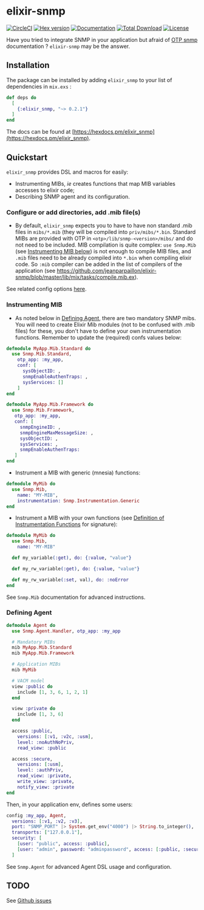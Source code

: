 # elixir-snmp

[![CircleCI](https://circleci.com/gh/jeanparpaillon/elixir-snmp.svg?style=shield)](https://app.circleci.com/pipelines/github/jeanparpaillon/elixir-snmp)
[![Hex version](https://img.shields.io/hexpm/v/elixir_snmp.svg "Hex version")](https://hex.pm/packages/elixir_snmp)
[![Documentation](https://img.shields.io/badge/hex-docs-green.svg)](https://hexdocs.pm/elixir_snmp/)
[![Total Download](https://img.shields.io/hexpm/dt/elixir_snmp.svg?maxAge=2592000)](https://hex.pm/packages/elixir_snmp)
[![License](https://img.shields.io/hexpm/l/elixir_snmp.svg?maxAge=259200)](https://github.com/jeanparpaillon/elixir_snmp/blob/master/LICENSE)

Have you tried to integrate SNMP in your application but afraid of [OTP
snmp](http://erlang.org/doc/man/SNMP_app.html) documentation ? `elixir-snmp` may
be the answer.

## Installation

The package can be installed by adding `elixir_snmp` to your list of dependencies in `mix.exs` :

``` elixir
def deps do
  [
    {:elixir_snmp, "~> 0.2.1"}
  ]
end
```

The docs can be found at [https://hexdocs.pm/elixir_snmp](https://hexdocs.pm/elixir_snmp).

## Quickstart

`elixir_snmp` provides DSL and macros for easily:
* Instrumenting MIBs, *ie* creates functions that map MIB variables accesses to
  elixir code;
* Describing SNMP agent and its configuration.

### Configure or add directories, add .mib file(s)
* By default, `elixir_snmp` expects you to have to have non standard .mib files
in `mibs/*.mib` (they will be compiled into `priv/mibs/*.bin`. Standard MIBs are
provided with OTP in `<otp>/lib/snmp-<version>/mibs/` and do not need to be
included. MIB compilation is quite complex: `use Snmp.Mib` (see [Instrumenting MIB below](https://github.com/jeanparpaillon/elixir-snmp#instrumenting-mib))
is not enough to compile MIB files, and `.mib` files need to be already compiled
into `*.bin` when compiling elixir code. So `:mib` compiler can be added in the
list of compilers of the application (see https://github.com/jeanparpaillon/elixir-snmp/blob/master/lib/mix/tasks/compile.mib.ex).

See related config options
  [here](https://github.com/jeanparpaillon/elixir-snmp/blob/4c37a2d511917bf99029625844666b8ab0f5ac0c/lib/snmp/compiler/options.ex#L3-L4).

### Instrumenting MIB
* As noted below in [Defining Agent](https://github.com/jeanparpaillon/elixir-snmp#defining-agent), there are two mandatory SNMP mibs. You
will need to create Elixir Mib modules (not to be confused with .mib files) for
these, you don't have to define your own instrumentation functions. Remember to
update the (required) confs values below:

``` elixir
defmodule MyApp.Mib.Standard do
  use Snmp.Mib.Standard,
    otp_app: :my_app,
    conf: [
      sysObjectID: ,
      snmpEnableAuthenTraps: ,
      sysServices: []
    ]
end
```

``` elixir
defmodule MyApp.Mib.Framework do
  use Snmp.Mib.Framework,
   otp_app: :my_app,
   conf: [
     snmpEngineID: ,
     snmpEngineMaxMessageSize: ,
     sysObjectID: ,
     sysServices: ,
     snmpEnableAuthenTraps:
   ]
end
```
* Instrument a MIB with generic (mnesia) functions:

``` elixir
defmodule MyMib do
  use Snmp.Mib,
    name: "MY-MIB",
    instrumentation: Snmp.Instrumentation.Generic
end
```

* Instrument a MIB with your own functions (see [Definition of Instrumentation
  Functions](http://erlang.org/doc/apps/snmp/snmp_def_instr_functions.html) for signature):

``` elixir
defmodule MyMib do
  use Snmp.Mib,
    name: "MY-MIB"

  def my_variable(:get), do: {:value, "value"}

  def my_rw_variable(:get), do: {:value, "value"}

  def my_rw_variable(:set, val), do: :noError
end
```

See `Snmp.Mib` documentation for advanced instructions.

### Defining Agent

``` elixir
defmodule Agent do
  use Snmp.Agent.Handler, otp_app: :my_app

  # Mandatory MIBs
  mib MyApp.Mib.Standard
  mib MyApp.Mib.Framework

  # Application MIBs
  mib MyMib

  # VACM model
  view :public do
    include [1, 3, 6, 1, 2, 1]
  end

  view :private do
    include [1, 3, 6]
  end

  access :public,
    versions: [:v1, :v2c, :usm],
    level: :noAuthNoPriv,
    read_view: :public

  access :secure,
    versions: [:usm],
    level: :authPriv,
    read_view: :private,
    write_view: :private,
    notify_view: :private
end
```

Then, in your application env, defines some users:

``` elixir
config :my_app, Agent,
  versions: [:v1, :v2, :v3],
  port: "SNMP_PORT" |> System.get_env("4000") |> String.to_integer(),
  transports: ["127.0.0.1"],
  security: [
    [user: "public", access: :public],
    [user: "admin", password: "adminpassword", access: [:public, :secure]]
  ]
```

See `Snmp.Agent` for advanced Agent DSL usage and configuration.

## TODO

See [Github issues](https://github.com/jeanparpaillon/elixir-snmp/issues)
